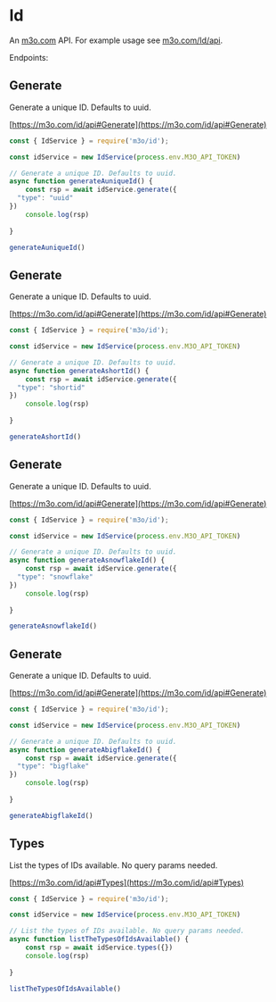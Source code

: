 # Id

An [m3o.com](https://m3o.com) API. For example usage see [m3o.com/Id/api](https://m3o.com/Id/api).

Endpoints:

## Generate

Generate a unique ID. Defaults to uuid.


[https://m3o.com/id/api#Generate](https://m3o.com/id/api#Generate)

```js
const { IdService } = require('m3o/id');

const idService = new IdService(process.env.M3O_API_TOKEN)

// Generate a unique ID. Defaults to uuid.
async function generateAuniqueId() {
	const rsp = await idService.generate({
  "type": "uuid"
})
	console.log(rsp)
	
}

generateAuniqueId()
```
## Generate

Generate a unique ID. Defaults to uuid.


[https://m3o.com/id/api#Generate](https://m3o.com/id/api#Generate)

```js
const { IdService } = require('m3o/id');

const idService = new IdService(process.env.M3O_API_TOKEN)

// Generate a unique ID. Defaults to uuid.
async function generateAshortId() {
	const rsp = await idService.generate({
  "type": "shortid"
})
	console.log(rsp)
	
}

generateAshortId()
```
## Generate

Generate a unique ID. Defaults to uuid.


[https://m3o.com/id/api#Generate](https://m3o.com/id/api#Generate)

```js
const { IdService } = require('m3o/id');

const idService = new IdService(process.env.M3O_API_TOKEN)

// Generate a unique ID. Defaults to uuid.
async function generateAsnowflakeId() {
	const rsp = await idService.generate({
  "type": "snowflake"
})
	console.log(rsp)
	
}

generateAsnowflakeId()
```
## Generate

Generate a unique ID. Defaults to uuid.


[https://m3o.com/id/api#Generate](https://m3o.com/id/api#Generate)

```js
const { IdService } = require('m3o/id');

const idService = new IdService(process.env.M3O_API_TOKEN)

// Generate a unique ID. Defaults to uuid.
async function generateAbigflakeId() {
	const rsp = await idService.generate({
  "type": "bigflake"
})
	console.log(rsp)
	
}

generateAbigflakeId()
```
## Types

List the types of IDs available. No query params needed.


[https://m3o.com/id/api#Types](https://m3o.com/id/api#Types)

```js
const { IdService } = require('m3o/id');

const idService = new IdService(process.env.M3O_API_TOKEN)

// List the types of IDs available. No query params needed.
async function listTheTypesOfIdsAvailable() {
	const rsp = await idService.types({})
	console.log(rsp)
	
}

listTheTypesOfIdsAvailable()
```
